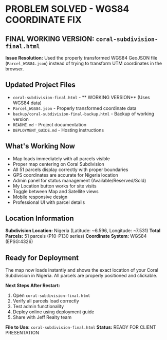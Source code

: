 ﻿#  PROBLEM SOLVED - WGS84 COORDINATE FIX

##  FINAL WORKING VERSION: `coral-subdivision-final.html`

**Issue Resolution:** Used the properly transformed WGS84 GeoJSON file (`Parcel_WGS84.json`) instead of trying to transform UTM coordinates in the browser.

##  Updated Project Files

- `coral-subdivision-final.html` - ** WORKING VERSION** (Uses WGS84 data)
- `Parcel_WGS84.json` - Properly transformed coordinate data
- `backup/coral-subdivision-final-backup.html` - Backup of working version
- `README.md` - Project documentation
- `DEPLOYMENT_GUIDE.md` - Hosting instructions

##  What's Working Now

-  Map loads immediately with all parcels visible
-  Proper map centering on Coral Subdivision
-  All 51 parcels display correctly with proper boundaries
-  GPS coordinates are accurate for Nigeria location
-  Admin panel for status management (Available/Reserved/Sold)
-  My Location button works for site visits
-  Toggle between Map and Satellite views
-  Mobile responsive design
-  Professional UI with parcel details

##  Location Information

**Subdivision Location:** Nigeria (Latitude: ~6.596, Longitude: ~7.531)
**Total Parcels:** 51 parcels (P10-P130 series)
**Coordinate System:** WGS84 (EPSG:4326)

##  Ready for Deployment

The map now loads instantly and shows the exact location of your Coral Subdivision in Nigeria. All parcels are properly positioned and clickable.

**Next Steps After Restart:**
1. Open `coral-subdivision-final.html`
2. Verify all parcels load correctly
3. Test admin functionality
4. Deploy online using deployment guide
5. Share with Jeff Realty team

**File to Use:** `coral-subdivision-final.html`
**Status:**  READY FOR CLIENT PRESENTATION
